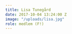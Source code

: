 ```yaml
---
title: Lisa Tunegård
date: 2017-10-04 13:24:00 Z
image: "/uploads/lisa.jpg"
role: medlem (F!)
---
```


